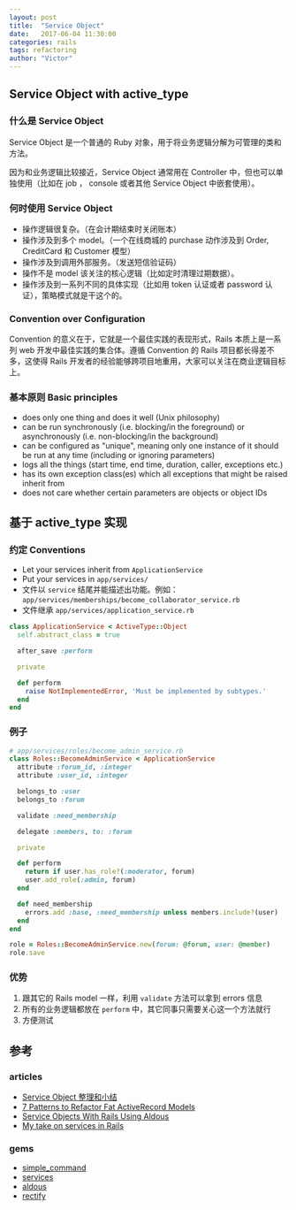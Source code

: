 ```yaml
---
layout: post
title:  "Service Object"
date:   2017-06-04 11:30:00
categories: rails
tags: refactoring
author: "Victor"
---
```


## Service Object with active_type

### 什么是 Service Object

Service Object 是一个普通的 Ruby 对象，用于将业务逻辑分解为可管理的类和方法。

因为和业务逻辑比较接近，Service Object 通常用在 Controller 中，但也可以单独使用（比如在 job ， console 或者其他 Service Object 中嵌套使用）。

### 何时使用 Service Object

* 操作逻辑很复杂。（在会计期结束时关闭账本）
* 操作涉及到多个 model。（一个在线商城的 purchase 动作涉及到 Order, CreditCard 和 Customer 模型）
* 操作涉及到调用外部服务。（发送短信验证码）
* 操作不是 model 该关注的核心逻辑（比如定时清理过期数据）。
* 操作涉及到一系列不同的具体实现（比如用 token 认证或者 password 认证），策略模式就是干这个的。

### Convention over Configuration

Convention 的意义在于，它就是一个最佳实践的表现形式，Rails 本质上是一系列 web 开发中最佳实践的集合体。遵循 Convention 的 Rails 项目都长得差不多，这使得 Rails 开发者的经验能够跨项目地重用，大家可以关注在商业逻辑目标上。


### 基本原则 Basic principles

* does only one thing and does it well (Unix philosophy)
* can be run synchronously (i.e. blocking/in the foreground) or asynchronously (i.e. non-blocking/in the background)
* can be configured as "unique", meaning only one instance of it should be run at any time (including or ignoring parameters)
* logs all the things (start time, end time, duration, caller, exceptions etc.)
* has its own exception class(es) which all exceptions that might be raised inherit from
* does not care whether certain parameters are objects or object IDs

## 基于 active_type 实现

### 约定 Conventions

* Let your services inherit from `ApplicationService`
* Put your services in `app/services/`
* 文件以 `service` 结尾并能描述出功能。例如：`app/services/memberships/become_collaborator_service.rb`
* 文件继承 `app/services/application_service.rb`

```ruby
class ApplicationService < ActiveType::Object
  self.abstract_class = true

  after_save :perform

  private

  def perform
    raise NotImplementedError, 'Must be implemented by subtypes.'
  end
end
```

### 例子

```ruby
# app/services/roles/become_admin_service.rb
class Roles::BecomeAdminService < ApplicationService
  attribute :forum_id, :integer
  attribute :user_id, :integer

  belongs_to :user
  belongs_to :forum

  validate :need_membership

  delegate :members, to: :forum

  private

  def perform
    return if user.has_role?(:moderator, forum)
    user.add_role(:admin, forum)
  end

  def need_membership
    errors.add :base, :need_membership unless members.include?(user)
  end
end
```

```ruby
role = Roles::BecomeAdminService.new(forum: @forum, user: @member)
role.save
```

### 优势

1. 跟其它的 Rails model 一样，利用 `validate` 方法可以拿到 errors 信息
2. 所有的业务逻辑都放在 `perform` 中，其它同事只需要关心这一个方法就行
3. 方便测试

## 参考

### articles

* [Service Object 整理和小结](https://ruby-china.org/topics/23892)
* [7 Patterns to Refactor Fat ActiveRecord Models](http://blog.codeclimate.com/blog/2012/10/17/7-ways-to-decompose-fat-activerecord-models/)
* [Service Objects With Rails Using Aldous](https://code.tutsplus.com/tutorials/service-objects-with-rails-using-aldous--cms-23689)
* [My take on services in Rails](http://blog.sundaycoding.com/blog/2014/11/25/my-take-on-services-in-rails/)

### gems

* [simple_command](https://github.com/nebulab/simple_command)
* [services](https://github.com/krautcomputing/services)
* [aldous](https://github.com/envato/aldous)
* [rectify](https://github.com/andypike/rectify)
